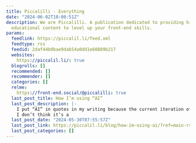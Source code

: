 ```yaml
---
title: Piccalilli - Everything
date: "2024-06-02T10:00:51Z"
description: We are Piccalilli. A publication dedicated to providing high quality
  educational content to level up your front-end skills.
params:
  feedlink: https://piccalil.li/feed.xml
  feedtype: rss
  feedid: 2daf44b0bae9dab54a0dd1e60889b217
  websites:
    https://piccalil.li/: true
  blogrolls: []
  recommended: []
  recommender: []
  categories: []
  relme:
    https://front-end.social/@piccalilli: true
  last_post_title: How I’m using “AI”
  last_post_description: |-
    I put “AI” in quotes in my writing because the current iteration of “AI” is hardly intelligent. But, whether I like it or not, it is the colloquial term right now.
    I don’t think it’s a
  last_post_date: "2024-05-30T07:55:57Z"
  last_post_link: https://piccalil.li/blog/how-im-using-ai/?ref=main-rss-feed
  last_post_categories: []
---
```

